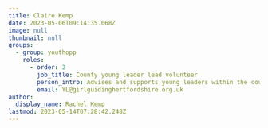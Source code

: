 ```yaml
---
title: Claire Kemp
date: 2023-05-06T09:14:35.068Z
image: null
thumbnail: null
groups:
  - group: youthopp
    roles:
      - order: 2
        job_title: County young leader lead volunteer
        person_intro: Advises and supports young leaders within the county
        email: YL@girlguidinghertfordshire.org.uk
author:
  display_name: Rachel Kemp
lastmod: 2023-05-14T07:28:42.248Z
---
```

